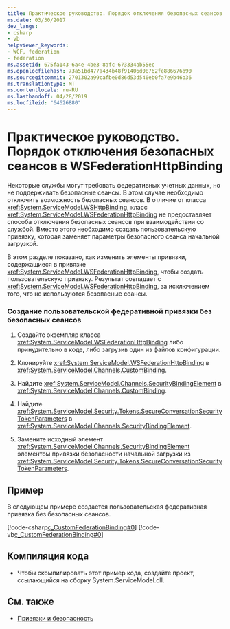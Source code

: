 ```yaml
---
title: Практическое руководство. Порядок отключения безопасных сеансов в WSFederationHttpBinding
ms.date: 03/30/2017
dev_langs:
- csharp
- vb
helpviewer_keywords:
- WCF, federation
- federation
ms.assetid: 675fa143-6a4e-4be3-8afc-673334ab55ec
ms.openlocfilehash: 73a51bd477a434b48f91406d08762fe886676b90
ms.sourcegitcommit: 2701302a99cafbe0d86d53d540eb0fa7e9b46b36
ms.translationtype: MT
ms.contentlocale: ru-RU
ms.lasthandoff: 04/28/2019
ms.locfileid: "64626880"
---
```

# <a name="how-to-disable-secure-sessions-on-a-wsfederationhttpbinding"></a>Практическое руководство. Порядок отключения безопасных сеансов в WSFederationHttpBinding
Некоторые службы могут требовать федеративных учетных данных, но не поддерживать безопасные сеансы. В этом случае необходимо отключить возможность безопасных сеансов. В отличие от класса <xref:System.ServiceModel.WSHttpBinding>, класс <xref:System.ServiceModel.WSFederationHttpBinding> не предоставляет способа отключения безопасных сеансов при взаимодействии со службой. Вместо этого необходимо создать пользовательскую привязку, которая заменяет параметры безопасного сеанса начальной загрузкой.  
  
 В этом разделе показано, как изменить элементы привязки, содержащиеся в привязке <xref:System.ServiceModel.WSFederationHttpBinding>, чтобы создать пользовательскую привязку. Результат совпадает с <xref:System.ServiceModel.WSFederationHttpBinding>, за исключением того, что не используются безопасные сеансы.  
  
### <a name="to-create-a-custom-federated-binding-without-secure-session"></a>Создание пользовательской федеративной привязки без безопасных сеансов  
  
1. Создайте экземпляр класса <xref:System.ServiceModel.WSFederationHttpBinding> либо принудительно в коде, либо загрузив один из файлов конфигурации.  
  
2. Клонируйте <xref:System.ServiceModel.WSFederationHttpBinding> в <xref:System.ServiceModel.Channels.CustomBinding>.  
  
3. Найдите <xref:System.ServiceModel.Channels.SecurityBindingElement> в <xref:System.ServiceModel.Channels.CustomBinding>.  
  
4. Найдите <xref:System.ServiceModel.Security.Tokens.SecureConversationSecurityTokenParameters> в <xref:System.ServiceModel.Channels.SecurityBindingElement>.  
  
5. Замените исходный элемент <xref:System.ServiceModel.Channels.SecurityBindingElement> элементом привязки безопасности начальной загрузки из <xref:System.ServiceModel.Security.Tokens.SecureConversationSecurityTokenParameters>.  
  
## <a name="example"></a>Пример  
 В следующем примере создается пользовательская федеративная привязка без безопасных сеансов.  
  
 [!code-csharp[c_CustomFederationBinding#0](../../../../samples/snippets/csharp/VS_Snippets_CFX/c_customfederationbinding/cs/c_customfederationbinding.cs#0)]
 [!code-vb[c_CustomFederationBinding#0](../../../../samples/snippets/visualbasic/VS_Snippets_CFX/c_customfederationbinding/vb/c_customfederationbinding.vb#0)]  
  
## <a name="compiling-the-code"></a>Компиляция кода  
  
- Чтобы скомпилировать этот пример кода, создайте проект, ссылающийся на сборку System.ServiceModel.dll.  
  
## <a name="see-also"></a>См. также

- [Привязки и безопасность](../../../../docs/framework/wcf/feature-details/bindings-and-security.md)
